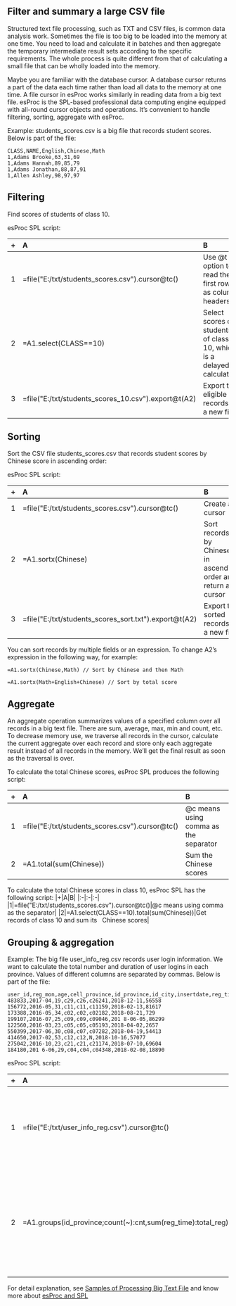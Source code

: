 ## Filter and summary a large CSV file

Structured text file processing, such as TXT and CSV files, is common data analysis work. Sometimes the file is too big to be loaded into the memory at one time. You need to load and calculate it in batches and then aggregate the temporary intermediate result sets according to the specific requirements. The whole process is quite different from that of calculating a small file that can be wholly loaded into the memory.

Maybe you are  familiar with the database cursor. A database cursor returns a part of the data each time rather than load all data to the memory at one time. A file cursor in esProc works similarly in reading data from a big text file. esProc is the SPL-based professional data computing engine equipped with all-round cursor objects and operations. It’s convenient to handle filtering, sorting, aggregate with esProc.

Example: students_scores.csv is a big file that records student scores. Below is part  of the file:

```
CLASS,NAME,English,Chinese,Math
1,Adams Brooke,63,31,69
1,Adams Hannah,89,85,79
1,Adams Jonathan,88,87,91
1,Allen Ashley,98,97,97
```

## Filtering

Find scores of students of class 10.

esProc SPL script:

|+|A|B|
|:-|:-|:-|
|1|=file("E:/txt/students_scores.csv").cursor@tc()|Use @t option to read the first row as column headers|
|2|=A1.select(CLASS==10)|Select scores of students of class 10, which is a delayed calculation|
|3|=file("E:/txt/students_scores_10.csv").export@t(A2)|Export the eligible records to a new file|

## Sorting

Sort the CSV file students_scores.csv that records student scores by Chinese score in ascending order:

esProc SPL script:

|+|A|B|
|:-|:-|:-|
|1|=file("E:/txt/students_scores.csv").cursor@tc()|Create a cursor|
|2|=A1.sortx(Chinese)|Sort records by Chinese in ascending order and return a cursor|
|3|=file("E:/txt/students_scores_sort.txt").export@t(A2)|Export the sorted records to a new file|

You can sort records by multiple fields or an expression. To change A2’s expression in the following way, for example:

```
=A1.sortx(Chinese,Math) // Sort by Chinese and then Math

=A1.sortx(Math+English+Chinese) // Sort by total score
```



## Aggregate

An aggregate operation summarizes values of a specified column over all records in a big text file. There are sum, average, max, min and count, etc. To decrease memory use, we traverse all records in the cursor, calculate the current aggregate over each record and store only each aggregate result instead of all records in the memory. We’ll get the final result as soon as the traversal is over.

To calculate the total Chinese scores, esProc SPL produces the following script:

|+|A|B|
|:-|:-|:-|
|1|=file("E:/txt/students_scores.csv").cursor@tc()|@c means using comma as the separator|
|2|=A1.total(sum(Chinese))|Sum the Chinese scores|

To calculate the total Chinese scores in class 10, esProc SPL has the following script:
|+|A|B|
|:-|:-|:-|
|1|=file("E:/txt/students_scores.csv").cursor@tc()|@c means using comma as the separator|
|2|=A1.select(CLASS==10).total(sum(Chinese))|Get records of class 10 and sum its   Chinese scores|


## Grouping & aggregation

Example: The big file user_info_reg.csv records user login information. We want to calculate the total number and duration of user logins in each province. Values of different columns are separated by commas. Below is part of the file:

```
user_id,reg_mon,age,cell_province,id_province,id_city,insertdate,reg_time
483833,2017-04,19,c29,c26,c26241,2018-12-11,56558
156772,2016-05,31,c11,c11,c11159,2018-02-13,81617
173388,2016-05,34,c02,c02,c02182,2018-08-21,729
199107,2016-07,25,c09,c09,c09046,201 8-06-05,86299
122560,2016-03,23,c05,c05,c05193,2018-04-02,2657
550399,2017-06,30,c08,c07,c07282,2018-04-19,54413
414650,2017-02,53,c12,c12,N,2018-10-16,57077
275042,2016-10,23,c21,c21,c21174,2018-07-10,69604
184180,201 6-06,29,c04,c04,c04348,2018-02-08,18890
```

esProc SPL script:

|+|A|B|
|:-|:-|:-|
|1|=file("E:/txt/user_info_reg.csv").cursor@tc()|Create a cursor; @c option enables using commas as the separator|
|2|=A1.groups(id_province;count(\~):cnt,sum(reg_time):total_reg)|Group records and calculate the number and duration of user logins in each province|



For detail explanation, see [Samples of Processing Big Text File](http://c.raqsoft.com/article/1599117027835) and know more about [esProc and SPL](http://www.raqsoft.com/p/script-over-csv-xls)

